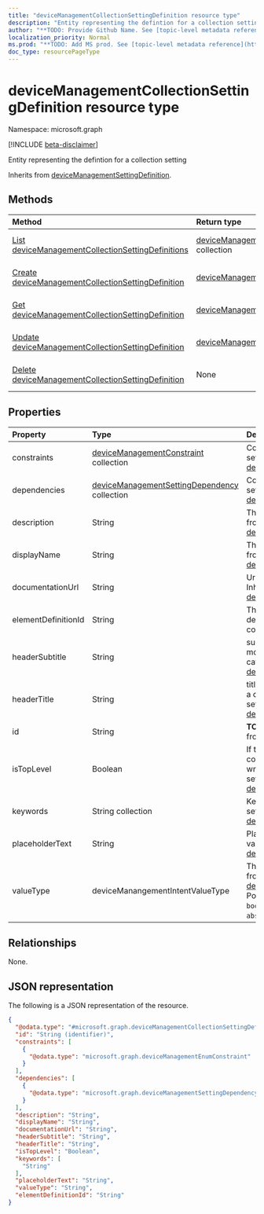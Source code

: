 ```yaml
---
title: "deviceManagementCollectionSettingDefinition resource type"
description: "Entity representing the defintion for a collection setting"
author: "**TODO: Provide Github Name. See [topic-level metadata reference](https://msgo.azurewebsites.net/add/document/guidelines/metadata.html#topic-level-metadata)**"
localization_priority: Normal
ms.prod: "**TODO: Add MS prod. See [topic-level metadata reference](https://msgo.azurewebsites.net/add/document/guidelines/metadata.html#topic-level-metadata)**"
doc_type: resourcePageType
---
```


# deviceManagementCollectionSettingDefinition resource type

Namespace: microsoft.graph

[!INCLUDE [beta-disclaimer](../../includes/beta-disclaimer.md)]

Entity representing the defintion for a collection setting


Inherits from [deviceManagementSettingDefinition](../resources/devicemanagementsettingdefinition.md).

## Methods
|Method|Return type|Description|
|:---|:---|:---|
|[List deviceManagementCollectionSettingDefinitions](../api/devicemanagementcollectionsettingdefinition-list.md)|[deviceManagementCollectionSettingDefinition](../resources/devicemanagementcollectionsettingdefinition.md) collection|Get a list of the [deviceManagementCollectionSettingDefinition](../resources/devicemanagementcollectionsettingdefinition.md) objects and their properties.|
|[Create deviceManagementCollectionSettingDefinition](../api/devicemanagementcollectionsettingdefinition-create.md)|[deviceManagementCollectionSettingDefinition](../resources/devicemanagementcollectionsettingdefinition.md)|Create a new [deviceManagementCollectionSettingDefinition](../resources/devicemanagementcollectionsettingdefinition.md) object.|
|[Get deviceManagementCollectionSettingDefinition](../api/devicemanagementcollectionsettingdefinition-get.md)|[deviceManagementCollectionSettingDefinition](../resources/devicemanagementcollectionsettingdefinition.md)|Read the properties and relationships of a [deviceManagementCollectionSettingDefinition](../resources/devicemanagementcollectionsettingdefinition.md) object.|
|[Update deviceManagementCollectionSettingDefinition](../api/devicemanagementcollectionsettingdefinition-update.md)|[deviceManagementCollectionSettingDefinition](../resources/devicemanagementcollectionsettingdefinition.md)|Update the properties of a [deviceManagementCollectionSettingDefinition](../resources/devicemanagementcollectionsettingdefinition.md) object.|
|[Delete deviceManagementCollectionSettingDefinition](../api/devicemanagementcollectionsettingdefinition-delete.md)|None|Deletes a [deviceManagementCollectionSettingDefinition](../resources/devicemanagementcollectionsettingdefinition.md) object.|

## Properties
|Property|Type|Description|
|:---|:---|:---|
|constraints|[deviceManagementConstraint](../resources/devicemanagementconstraint.md) collection|Collection of constraints for the setting value Inherited from [deviceManagementSettingDefinition](../resources/devicemanagementsettingdefinition.md).|
|dependencies|[deviceManagementSettingDependency](../resources/devicemanagementsettingdependency.md) collection|Collection of dependencies on other settings Inherited from [deviceManagementSettingDefinition](../resources/devicemanagementsettingdefinition.md).|
|description|String|The setting's description Inherited from [deviceManagementSettingDefinition](../resources/devicemanagementsettingdefinition.md).|
|displayName|String|The setting's display name Inherited from [deviceManagementSettingDefinition](../resources/devicemanagementsettingdefinition.md).|
|documentationUrl|String|Url to setting documentation Inherited from [deviceManagementSettingDefinition](../resources/devicemanagementsettingdefinition.md).|
|elementDefinitionId|String|The Setting Definition ID that describes what each element of the collection looks like|
|headerSubtitle|String|subtitle of the setting header for more details about the category/section Inherited from [deviceManagementSettingDefinition](../resources/devicemanagementsettingdefinition.md).|
|headerTitle|String|title of the setting header represents a category/section of a setting/settings Inherited from [deviceManagementSettingDefinition](../resources/devicemanagementsettingdefinition.md).|
|id|String|**TODO: Add Description** Inherited from [entity](../resources/entity.md).|
|isTopLevel|Boolean|If the setting is top level, it can be configured without the need to be wrapped in a collection or complex setting Inherited from [deviceManagementSettingDefinition](../resources/devicemanagementsettingdefinition.md).|
|keywords|String collection|Keywords associated with the setting Inherited from [deviceManagementSettingDefinition](../resources/devicemanagementsettingdefinition.md).|
|placeholderText|String|Placeholder text as an example of valid input Inherited from [deviceManagementSettingDefinition](../resources/devicemanagementsettingdefinition.md).|
|valueType|deviceManangementIntentValueType|The data type of the value Inherited from [deviceManagementSettingDefinition](../resources/devicemanagementsettingdefinition.md). Possible values are: `integer`, `boolean`, `string`, `complex`, `collection`, `abstractComplex`.|

## Relationships
None.

## JSON representation
The following is a JSON representation of the resource.
<!-- {
  "blockType": "resource",
  "keyProperty": "id",
  "@odata.type": "microsoft.graph.deviceManagementCollectionSettingDefinition",
  "baseType": "microsoft.graph.deviceManagementSettingDefinition",
  "openType": false
}
-->
``` json
{
  "@odata.type": "#microsoft.graph.deviceManagementCollectionSettingDefinition",
  "id": "String (identifier)",
  "constraints": [
    {
      "@odata.type": "microsoft.graph.deviceManagementEnumConstraint"
    }
  ],
  "dependencies": [
    {
      "@odata.type": "microsoft.graph.deviceManagementSettingDependency"
    }
  ],
  "description": "String",
  "displayName": "String",
  "documentationUrl": "String",
  "headerSubtitle": "String",
  "headerTitle": "String",
  "isTopLevel": "Boolean",
  "keywords": [
    "String"
  ],
  "placeholderText": "String",
  "valueType": "String",
  "elementDefinitionId": "String"
}
```

